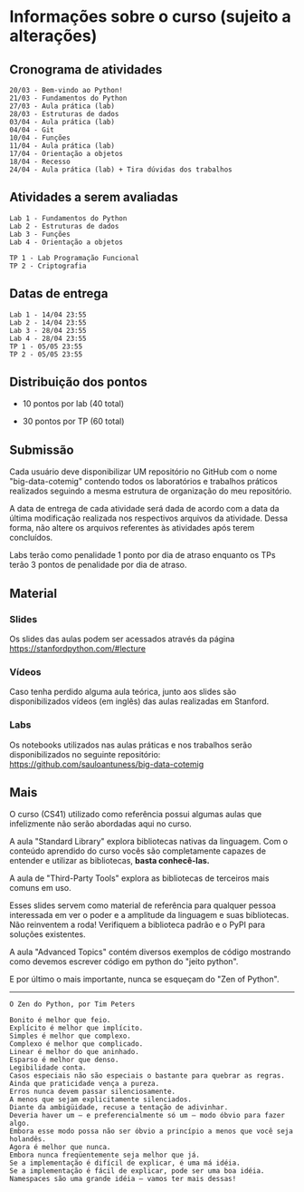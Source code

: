 # Informações sobre o curso (sujeito a alterações)


## Cronograma de atividades

``` 
20/03 - Bem-vindo ao Python!
21/03 - Fundamentos do Python
27/03 - Aula prática (lab)
28/03 - Estruturas de dados
03/04 - Aula prática (lab)
04/04 - Git
10/04 - Funções
11/04 - Aula prática (lab)
17/04 - Orientação a objetos
18/04 - Recesso
24/04 - Aula prática (lab) + Tira dúvidas dos trabalhos
```

## Atividades a serem avaliadas

```
Lab 1 - Fundamentos do Python
Lab 2 - Estruturas de dados
Lab 3 - Funções
Lab 4 - Orientação a objetos

TP 1 - Lab Programação Funcional
TP 2 - Criptografia
```

## Datas de entrega

```
Lab 1 - 14/04 23:55
Lab 2 - 14/04 23:55
Lab 3 - 28/04 23:55
Lab 4 - 28/04 23:55
TP 1 - 05/05 23:55
TP 2 - 05/05 23:55
```

## Distribuição dos pontos

- 10 pontos por lab (40 total)

- 30 pontos por TP (60 total)

## Submissão

Cada usuário deve disponibilizar UM repositório no GitHub com o nome "big-data-cotemig" contendo todos os laboratórios e trabalhos práticos realizados seguindo a mesma estrutura de organização do meu repositório.

A data de entrega de cada atividade será dada de acordo com a data da última modificação realizada nos respectivos arquivos da atividade. Dessa forma, não altere os arquivos referentes às atividades após terem concluídos.

Labs terão como penalidade 1 ponto por dia de atraso enquanto os TPs terão 3 pontos de penalidade por dia de atraso.

## Material

### Slides

Os slides das aulas podem ser acessados através da página https://stanfordpython.com/#lecture 

### Vídeos

Caso tenha perdido alguma aula teórica, junto aos slides são disponibilizados vídeos (em inglês) das aulas realizadas em Stanford.

### Labs

Os notebooks utilizados nas aulas práticas e nos trabalhos serão disponibilizados no seguinte repositório: https://github.com/sauloantuness/big-data-cotemig

## Mais

O curso (CS41) utilizado como referência possui algumas aulas que infelizmente não serão abordadas aqui no curso.

A aula "Standard Library" explora bibliotecas nativas da linguagem. Com o conteúdo aprendido do curso vocês são completamente capazes de entender e utilizar as bibliotecas, **basta conhecê-las.**

A aula de "Third-Party Tools" explora as bibliotecas de terceiros mais comuns em uso.

Esses slides servem como material de referência para qualquer pessoa interessada em ver o poder e a amplitude da linguagem e suas bibliotecas. Não reinventem a roda! Verifiquem a biblioteca padrão e o PyPI para soluções existentes.

A aula "Advanced Topics" contém diversos exemplos de código mostrando como devemos escrever código em python do "jeito python". 

E por último o mais importante, nunca se esqueçam do "Zen of Python".

---

```
O Zen do Python, por Tim Peters

Bonito é melhor que feio.
Explícito é melhor que implícito.
Simples é melhor que complexo.
Complexo é melhor que complicado.
Linear é melhor do que aninhado.
Esparso é melhor que denso.
Legibilidade conta.
Casos especiais não são especiais o bastante para quebrar as regras.
Ainda que praticidade vença a pureza.
Erros nunca devem passar silenciosamente.
A menos que sejam explicitamente silenciados.
Diante da ambigüidade, recuse a tentação de adivinhar.
Deveria haver um — e preferencialmente só um — modo óbvio para fazer algo.
Embora esse modo possa não ser óbvio a princípio a menos que você seja holandês.
Agora é melhor que nunca.
Embora nunca freqüentemente seja melhor que já.
Se a implementação é difícil de explicar, é uma má idéia.
Se a implementação é fácil de explicar, pode ser uma boa idéia.
Namespaces são uma grande idéia — vamos ter mais dessas!
```
